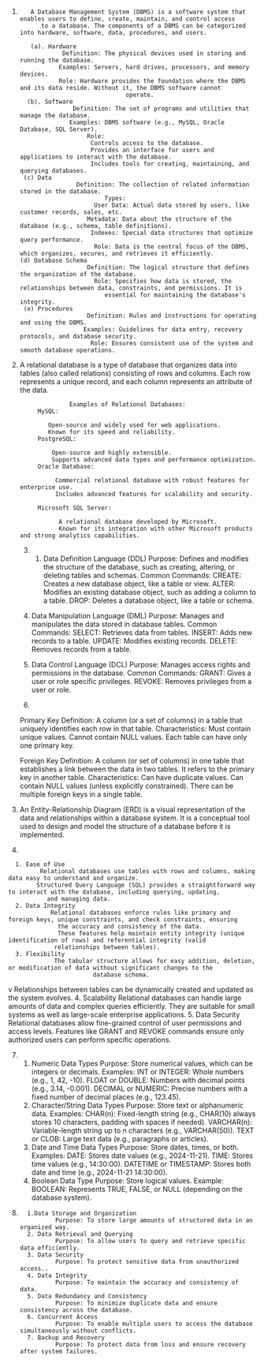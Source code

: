 
1.
          A Database Management System (DBMS) is a software system that enables users to define, create, maintain, and control access 
             to a database. The components of a DBMS can be categorized into hardware, software, data, procedures, and users.

          (a). Hardware
                   Definition: The physical devices used in storing and running the database.
                  Examples: Servers, hard drives, processors, and memory devices.
                  Role: Hardware provides the foundation where the DBMS and its data reside. Without it, the DBMS software cannot 
                                     operate.
         (b). Software
                      Definition: The set of programs and utilities that manage the database.
                     Examples: DBMS software (e.g., MySQL, Oracle Database, SQL Server).
                          Role:
                           Controls access to the database.
                           Provides an interface for users and applications to interact with the database.
                           Includes tools for creating, maintaining, and querying databases.
        (c) Data
                       Definition: The collection of related information stored in the database.
                               Types:
                            User Data: Actual data stored by users, like customer records, sales, etc.
                          Metadata: Data about the structure of the database (e.g., schema, table definitions).
                           Indexes: Special data structures that optimize query performance.
                            Role: Data is the central focus of the DBMS, which organizes, secures, and retrieves it efficiently.
       (d) Database Schema
                          Definition: The logical structure that defines the organization of the database.
                            Role: Specifies how data is stored, the relationships between data, constraints, and permissions. It is 
                               essential for maintaining the database's integrity.
        (e) Procedures
                          Definition: Rules and instructions for operating and using the DBMS.
                         Examples: Guidelines for data entry, recovery protocols, and database security.
                           Role: Ensures consistent use of the system and smooth database operations.


3.
     A relational database is a type of database that organizes data into tables (also called relations) consisting of rows and 
            columns. Each row represents a unique record, and each column represents an attribute of the data.
   
                     Examples of Relational Databases:
            MySQL:

               Open-source and widely used for web applications.
               Known for its speed and reliability.
            PostgreSQL:

                Open-source and highly extensible.
                Supports advanced data types and performance optimization.
            Oracle Database:

                 Commercial relational database with robust features for enterprise use.
                 Includes advanced features for scalability and security.

            Microsoft SQL Server:

                  A relational database developed by Microsoft.
                  Known for its integration with other Microsoft products and strong analytics capabilities.


   3.
      1. Data Definition Language (DDL)
           Purpose: Defines and modifies the structure of the database, such as creating, altering, or deleting tables and schemas.
           Common Commands:
         CREATE: Creates a new database object, like a table or view.
         ALTER: Modifies an existing database object, such as adding a column to a table.
         DROP: Deletes a database object, like a table or schema.


     2. Data Manipulation Language (DML)
        Purpose: Manages and manipulates the data stored in database tables.
            Common Commands:
         SELECT: Retrieves data from tables.
         INSERT: Adds new records to a table.
         UPDATE: Modifies existing records.
         DELETE: Removes records from a table.

    3. Data Control Language (DCL)
         Purpose: Manages access rights and permissions in the database.
         Common Commands:
         GRANT: Gives a user or role specific privileges.
         REVOKE: Removes privileges from a user or role.


   4.

      Primary Key
          Definition: A column (or a set of columns) in a table that uniquely identifies each row in that table.
          Characteristics:
           Must contain unique values.
           Cannot contain NULL values.
           Each table can have only one primary key.


    Foreign Key
            Definition: A column (or set of columns) in one table that establishes a link between the data in two tables. It refers to 
                         the primary key in another table.
            Characteristics:
                    Can have duplicate values.
                    Can contain NULL values (unless explicitly constrained).
                    There can be multiple foreign keys in a single table.

5.
     An Entity-Relationship Diagram (ERD) is a visual representation of the data and relationships within a database system. It is a 
                 conceptual tool used to design and model the structure of a database before it is implemented.


6.

      1. Ease of Use
             Relational databases use tables with rows and columns, making data easy to understand and organize.
            Structured Query Language (SQL) provides a straightforward way to interact with the database, including querying, updating, 
               and managing data.
      2. Data Integrity
                Relational databases enforce rules like primary and foreign keys, unique constraints, and check constraints, ensuring 
                  the accuracy and consistency of the data.
                  These features help maintain entity integrity (unique identification of rows) and referential integrity (valid 
                 relationships between tables).
      3. Flexibility
                 The tabular structure allows for easy addition, deletion, or modification of data without significant changes to the 
                            database schema.
v                 Relationships between tables can be dynamically created and updated as the system evolves.
     4. Scalability
                  Relational databases can handle large amounts of data and complex queries efficiently.
                  They are suitable for small systems as well as large-scale enterprise applications.
        5. Data Security
Relational databases allow fine-grained control of user permissions and access levels.
Features like GRANT and REVOKE commands ensure only authorized users can perform specific operations.



7.
     1. Numeric Data Types
           Purpose: Store numerical values, which can be integers or decimals.
                       Examples:
                    INT or INTEGER: Whole numbers (e.g., 1, 42, -10).
                    FLOAT or DOUBLE: Numbers with decimal points (e.g., 3.14, -0.001).
                    DECIMAL or NUMERIC: Precise numbers with a fixed number of decimal places (e.g., 123.45).
     2. Character/String Data Types
           Purpose: Store text or alphanumeric data.
                        Examples:
                 CHAR(n): Fixed-length string (e.g., CHAR(10) always stores 10 characters, padding with spaces if needed).
                 VARCHAR(n): Variable-length string up to n characters (e.g., VARCHAR(50)).
                 TEXT or CLOB: Large text data (e.g., paragraphs or articles).
     3. Date and Time Data Types
            Purpose: Store dates, times, or both.
                        Examples:
                 DATE: Stores date values (e.g., 2024-11-21).
                 TIME: Stores time values (e.g., 14:30:00).
                 DATETIME or TIMESTAMP: Stores both date and time (e.g., 2024-11-21 14:30:00).
      4. Boolean Data Type
                 Purpose: Store logical values.
                        Example:
                   BOOLEAN: Represents TRUE, FALSE, or NULL (depending on the database system).


8.
         1.Data Storage and Organization
                 Purpose: To store large amounts of structured data in an organized way.
         2. Data Retrieval and Querying
                 Purpose: To allow users to query and retrieve specific data efficiently.
         3. Data Security
                 Purpose: To protect sensitive data from unauthorized access..
         4. Data Integrity
                 Purpose: To maintain the accuracy and consistency of data.
         5. Data Redundancy and Consistency
                 Purpose: To minimize duplicate data and ensure consistency across the database.
         6. Concurrent Access
                 Purpose: To enable multiple users to access the database simultaneously without conflicts.
         7. Backup and Recovery
                 Purpose: To protect data from loss and ensure recovery after system failures.

